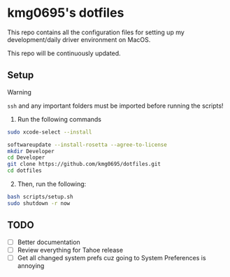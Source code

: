 # kmg0695's dotfiles

This repo contains all the configuration files for setting up my development/daily driver environment on MacOS.

This repo will be continuously updated.

## Setup

> [!Warning]
> `ssh` and any important folders must be imported before running the scripts!

1. Run the following commands

```bash
sudo xcode-select --install
```

```bash
softwareupdate --install-rosetta --agree-to-license
mkdir Developer
cd Developer
git clone https://github.com/kmg0695/dotfiles.git
cd dotfiles
```

2. Then, run the following:

```bash
bash scripts/setup.sh
sudo shutdown -r now
```

## TODO

- [ ] Better documentation
- [ ] Review everything for Tahoe release
- [ ] Get all changed system prefs cuz going to System Preferences is annoying
